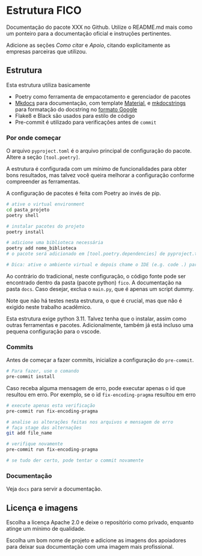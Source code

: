 # Estrutura FICO

Documentação do pacote XXX no Github.
Utilize o README.md mais como um ponteiro para a documentação oficial e instruções
pertinentes.

Adicione as seções *Como citar* e *Apoio*, citando explicitamente as empresas parceiras
que utilizou.

## Estrutura

Esta estrutura utiliza basicamente

- Poetry como ferramenta de empacotamento e gerenciador de pacotes
- [Mkdocs](https://www.mkdocs.org/) para documentação, com template
  [Material](https://squidfunk.github.io/mkdocs-material/setup/), e
  [mkdocstrings](https://mkdocstrings.github.io/) para formatação do   docstring no
  [formato Google](https://google.github.io/styleguide/pyguide.html)
- Flake8 e Black são usados para estilo de código
- Pre-commit é utilizado para verificações antes de `commit`

### Por onde começar

O arquivo `pyproject.toml` é o arquivo principal de configuração do pacote. Altere a
seção `[tool.poetry]`.

A estrutura é configurada com um mínimo de funcionalidades para obter bons resultados,
mas talvez você queira melhorar a configuração conforme compreender as ferramentas.

A configuração de pacotes é feita com Poetry ao invés de pip.

```bash
# ative o virtual environment
cd pasta_projeto
poetry shell

# instalar pacotes do projeto
poetry install

# adicione uma biblioteca necessária
poetry add nome_biblioteca
# o pacote será adicionado em [tool.poetry.dependencies] de pyproject.toml

# Dica: ative o ambiente virtual e depois chame o IDE (e.g. code .) para o encontrar
```

Ao contrário do tradicional, neste configuração, o código fonte pode ser encontrado
dentro da pasta (pacote python) `fico`. A documentação na pasta `docs`. Caso desejar,
exclua o `main.py`, que é apenas um script dummy.

Note que não há testes nesta estrutura, o que é crucial, mas que não é exigido neste
trabalho acadêmico.

Esta estrutura exige python 3.11. Talvez tenha que o instalar, assim como outras
ferramentas e pacotes. Adicionalmente, também já está incluso uma pequena configuração
para o vscode.

### Commits

Antes de começar a fazer commits, inicialize a configuração do `pre-commit`.

```bash
# Para fazer, use o comando
pre-commit install
```

Caso receba alguma mensagem de erro, pode executar apenas o id que resultou em erro.
Por exemplo, se o id `fix-encoding-pragma` resultou em erro

```bash
# execute apenas esta verificação
pre-commit run fix-encoding-pragma

# analise as alterações feitas nos arquivos e mensagem de erro
# faça stage das alternações
git add file_name

# verifique novamente
pre-commit run fix-encoding-pragma

# se tudo der certo, pode tentar o commit novamente
```

### Documentação

Veja `docs` para servir a documentação.

## Licença e imagens

Escolha a licença Apache 2.0 e deixe o repositório como privado, enquanto atinge um
mínimo de qualidade.

Escolha um bom nome de projeto e adicione as imagens dos apoiadores para deixar sua
documentação com uma imagem mais profissional.
